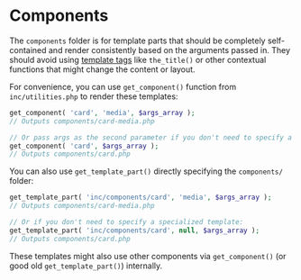 # Components

The `components` folder is for template parts that should be completely self-contained and render consistently based on the arguments passed in. They should avoid using [template tags](https://developer.wordpress.org/themes/basics/template-tags/) like `the_title()` or other contextual functions that might change the content or layout.

For convenience, you can use `get_component()` function from `inc/utilities.php` to render these templates:

```php
get_component( 'card', 'media', $args_array );
// Outputs components/card-media.php

// Or pass args as the second parameter if you don't need to specify a specialized template:
get_component( 'card', $args_array );
// Outputs components/card.php
```

You can also use `get_template_part()` directly specifying the `components/` folder:

```php
get_template_part( 'inc/components/card', 'media', $args_array );
// Outputs components/card-media.php

// Or if you don't need to specify a specialized template:
get_template_part( 'inc/components/card', null, $args_array );
// Outputs components/card.php
```

These templates might also use other components via `get_component()` (or good old `get_template_part()`) internally.

